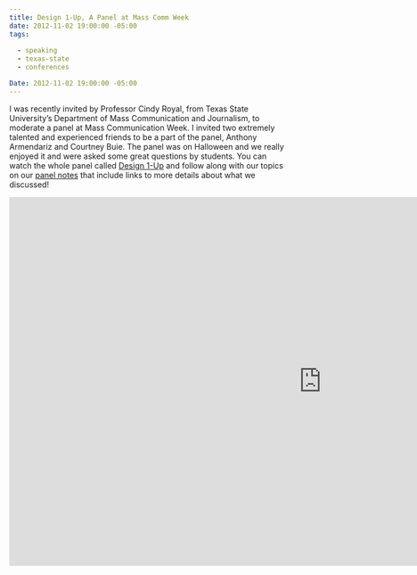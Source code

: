 ```yaml
---
title: Design 1-Up, A Panel at Mass Comm Week
date: 2012-11-02 19:00:00 -05:00
tags:
  
  - speaking
  - texas-state
  - conferences

Date: 2012-11-02 19:00:00 -05:00
---
```


I was recently invited by Professor Cindy Royal, from Texas State University’s Department of Mass Communication and Journalism, to moderate a panel at Mass Communication Week. I invited two extremely talented and experienced friends to be a part of the panel, Anthony Armendariz and Courtney Buie.
The panel was on Halloween and we really enjoyed it and were asked some great questions by students.
You can watch the whole panel called <a href="https://www.txstatemcweek.com/2012/10/video-design-1-up.html" target="_blank">Design 1-Up</a> and follow along with our topics on our <a href="https://www.samkapila.com/sharing/mcweek/" target="_blank">panel notes</a> that include links to more details about what we discussed!

</p><iframe width="1120" height="662" src="https://www.ustream.tv/embed/recorded/26581450?ub=ff3d23&amp;lc=ff3d23&amp;oc=ffffff&amp;uc=ffffff&amp;v=3&amp;wmode=direct" scrolling="no" frameborder="0" style="border: 0px none transparent;">    </iframe>
